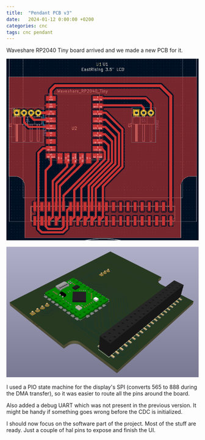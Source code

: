 ```yaml
---
title:  "Pendant PCB v3"
date:   2024-01-12 0:00:00 +0200
categories: cnc
tags: cnc pendant
---
```


Waveshare RP2040 Tiny board arrived and we made a new PCB for it. 

![Pendant PCB with Waveshare RP2040 Tiny](/assets/img/pendant_pcb_waveshare.png)

![3D view of the PCB](/assets/img/pendant_pcb_waveshare_3d.png)

I used a PIO state machine for the display's SPI (converts 565 to 888 during the DMA transfer), so it was easier to route all the pins around the board.

Also added a debug UART which was not present in the previous version. It might be handy if something
goes wrong before the CDC is initialized.

I should now focus on the software part of the project. Most of the stuff are ready. Just a couple of hal pins
to expose and finish the UI.
